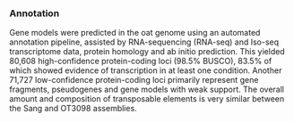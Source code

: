 ### Annotation
Gene models were predicted in the oat genome using an automated annotation pipeline, assisted by RNA-sequencing (RNA-seq) and Iso-seq transcriptome data, protein homology and ab initio prediction. This yielded 80,608 high-confidence protein-coding loci (98.5% BUSCO), 83.5% of which showed evidence of transcription in at least one condition. Another 71,727 low-confidence protein-coding loci primarily represent gene fragments, pseudogenes and gene models with weak support. The overall amount and composition of transposable elements is very similar between the Sang and OT3098 assemblies.


